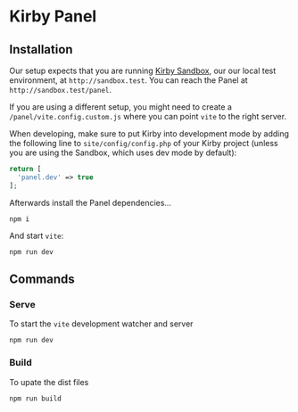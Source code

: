 # Kirby Panel

## Installation

Our setup expects that you are running [Kirby Sandbox](https://github.com/getkirby/sandbox), our our local test environment, at `http://sandbox.test`. You can reach the Panel at `http://sandbox.test/panel`.

If you are using a different setup, you might need to create a `/panel/vite.config.custom.js` where you can point `vite` to the right server.

When developing, make sure to put Kirby into development mode by adding the following line to `site/config/config.php` of your Kirby project (unless you are using the Sandbox, which uses dev mode by default):

```php
return [
  'panel.dev' => true
];
```

Afterwards install the Panel dependencies…

```
npm i
```

And start `vite`:

```
npm run dev
```

## Commands

### Serve

To start the `vite` development watcher and server

```
npm run dev
```

### Build

To upate the dist files

```
npm run build
```
